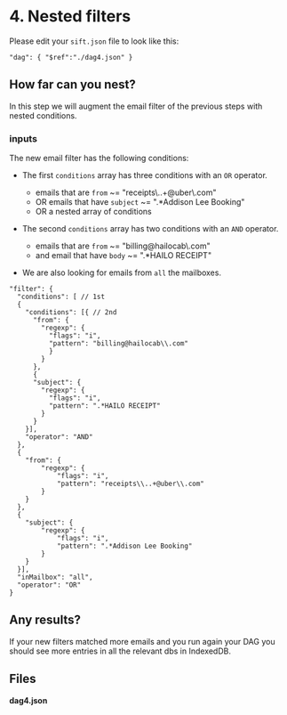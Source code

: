 # 4. Nested filters

Please edit your `sift.json` file to look like this:

`"dag": { "$ref":"./dag4.json" }`

## How far can you nest?

In this step we will augment the email filter of the previous steps with nested conditions.

### inputs

The new email filter has the following conditions:

* The first `conditions` array has three conditions with an `OR` operator.
    - emails that are `from` ~= "receipts\\..+@uber\\.com"
    - OR emails that have `subject` ~= ".*Addison Lee Booking"
    - OR a nested array of conditions 

* The second `conditions` array has two conditions with an `AND` operator.
    - emails that are `from` ~= "billing@hailocab\\.com"
    - and email that have `body` ~= ".*HAILO RECEIPT"

* We are also looking for emails from `all` the mailboxes.


```
"filter": {
  "conditions": [ // 1st 
  {
    "conditions": [{ // 2nd 
      "from": {
        "regexp": {
          "flags": "i",
          "pattern": "billing@hailocab\\.com"
          }
        }
      },
      {
      "subject": {
        "regexp": {
          "flags": "i",
          "pattern": ".*HAILO RECEIPT"
        }
      }
    }],
    "operator": "AND"
  },
  {
    "from": {
        "regexp": {
            "flags": "i",
            "pattern": "receipts\\..+@uber\\.com"
        }
    }
  },
  {
    "subject": {
        "regexp": {
            "flags": "i",
            "pattern": ".*Addison Lee Booking"
        }
    }
  }],
  "inMailbox": "all",
  "operator": "OR"
}
```

## Any results?


If your new filters matched more emails and you run again your DAG you should see more entries in all the relevant dbs in IndexedDB.

## Files

**dag4.json**